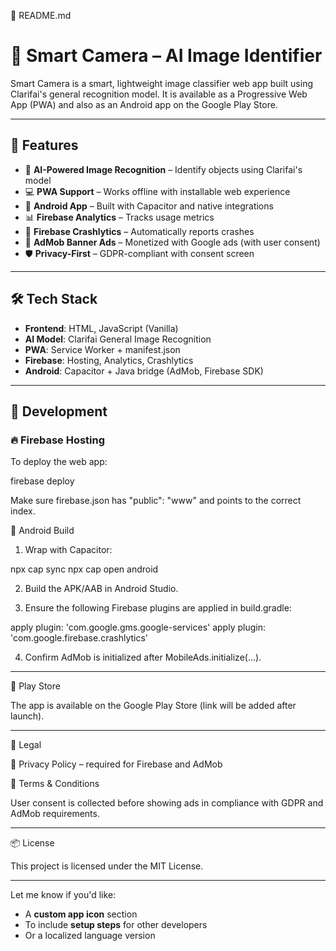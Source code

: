 📄 README.md

# 📸 Smart Camera – AI Image Identifier

Smart Camera is a smart, lightweight image classifier web app built using Clarifai's general recognition model. It is available as a Progressive Web App (PWA) and also as an Android app on the Google Play Store.

---

## 🚀 Features

- 🧠 **AI-Powered Image Recognition** – Identify objects using Clarifai's model
- 💻 **PWA Support** – Works offline with installable web experience
- 📱 **Android App** – Built with Capacitor and native integrations
- 📊 **Firebase Analytics** – Tracks usage metrics
- 🧩 **Firebase Crashlytics** – Automatically reports crashes
- 💸 **AdMob Banner Ads** – Monetized with Google ads (with user consent)
- 🛡️ **Privacy-First** – GDPR-compliant with consent screen

---

## 🛠️ Tech Stack

- **Frontend**: HTML, JavaScript (Vanilla)
- **AI Model**: Clarifai General Image Recognition
- **PWA**: Service Worker + manifest.json
- **Firebase**: Hosting, Analytics, Crashlytics
- **Android**: Capacitor + Java bridge (AdMob, Firebase SDK)

---

## 🔧 Development

### 🔥 Firebase Hosting

To deploy the web app:

firebase deploy

Make sure firebase.json has "public": "www" and points to the correct index.

🤖 Android Build

1. Wrap with Capacitor:

npx cap sync
npx cap open android


2. Build the APK/AAB in Android Studio.


3. Ensure the following Firebase plugins are applied in build.gradle:

apply plugin: 'com.google.gms.google-services'
apply plugin: 'com.google.firebase.crashlytics'


4. Confirm AdMob is initialized after MobileAds.initialize(...).




---

📱 Play Store

The app is available on the Google Play Store (link will be added after launch).


---

📃 Legal

📜 Privacy Policy – required for Firebase and AdMob

📜 Terms & Conditions


User consent is collected before showing ads in compliance with GDPR and AdMob requirements.


---

📦 License

This project is licensed under the MIT License.

---

Let me know if you'd like:

- A **custom app icon** section
- To include **setup steps** for other developers
- Or a localized language version
